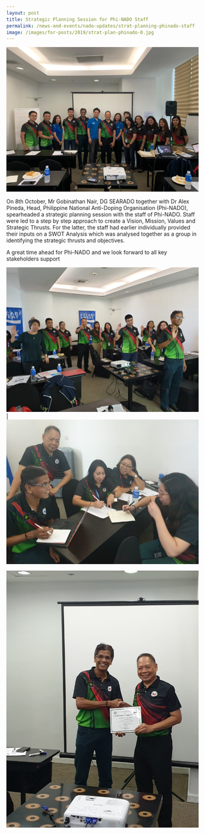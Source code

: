 ```yaml
---
layout: post
title: Strategic Planning Session for Phi-NADO Staff
permalink: /news-and-events/nado-updates/strat-planning-phinado-staff
image: /images/for-posts/2019/strat-plan-phinado-0.jpg
---
```

![Group Photo](/images/for-posts/2019/strat-plan-phinado-0.jpg)

On 8th October, Mr Gobinathan Nair, DG SEARADO together with Dr Alex Pineda, Head, Philippine National Anti-Doping Organisation (Phi-NADO), spearheaded a strategic planning session with the staff of Phi-NADO. Staff were led to a step by step approach to create a Vision, Mission, Values and Strategic Thrusts. For the latter, the staff had earlier individually provided their inputs on a SWOT Analysis which was analysed together as a group in identifying the strategic thrusts and objectives.

A great time ahead for Phi-NADO and we look forward to all key stakeholders support

![Group Photo](/images/for-posts/2019/strat-plan-phinado-2.jpg) | ![Group Photo](/images/for-posts/2019/strat-plan-phinado-3.jpg)

![Group Photo](/images/for-posts/2019/strat-plan-phinado-1.jpg)
